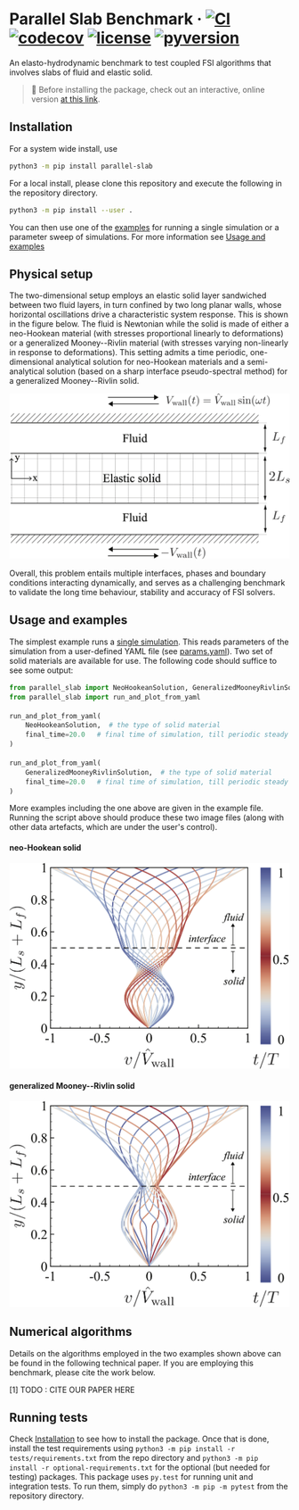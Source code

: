 Parallel Slab Benchmark
&middot;
[![CI](https://github.com/tp5uiuc/parallel_slab/actions/workflows/ci.yml/badge.svg)](https://github.com/tp5uiuc/parallel_slab/actions/workflows/ci.yml)
[![codecov](https://codecov.io/gh/tp5uiuc/parallel_slab/branch/master/graph/badge.svg?token=QWZOGBPC83)](https://codecov.io/gh/tp5uiuc/parallel_slab)
[![license](https://img.shields.io/badge/license-MIT-green)](https://mit-license.org/)
[![pyversion](https://img.shields.io/badge/python-3.6%20%7C%203.7%20%7C%203.8%20%7C%203.9-blue.svg)](https://www.python.org/)
=====

An elasto-hydrodynamic benchmark to test coupled FSI algorithms that involves slabs of fluid and elastic solid.

> :rocket: Before installing the package, check out an interactive, online version [at this link](https://gazzolalab.github.io/parallel_slab_sandbox/).

## Installation
For a system wide install, use
```sh
python3 -m pip install parallel-slab
```
For a local install, please clone this repository and execute the following in the repository directory.
```sh
python3 -m pip install --user .
```
You can then use one of the [examples](examples) for running a single simulation or
a parameter sweep of simulations. For more information see [Usage and examples](#usage-and-examples)

## Physical setup
The two-dimensional setup employs an elastic solid layer sandwiched between two fluid layers, in turn confined by two long planar walls, 
whose horizontal oscillations drive a characteristic system response. This is shown in the figure below. The fluid is
Newtonian while the solid is made of either a neo-Hookean material (with stresses proportional linearly to deformations)
or a generalized Mooney--Rivlin material (with stresses varying non-linearly in response to deformations). This setting 
admits a time periodic, one-dimensional analytical solution for neo-Hookean materials and a semi-analytical solution 
(based on a sharp interface pseudo-spectral method) for a generalized Mooney--Rivlin solid.

![setup](./docs/assets/setup.png)

Overall, this problem entails multiple interfaces, phases and boundary conditions interacting dynamically, and serves as
 a challenging benchmark to validate the long time behaviour, stability and accuracy of FSI solvers.

## Usage and examples
The simplest example runs a [single simulation](examples/run_single.py). This reads parameters of the simulation from 
a user-defined YAML file (see [params.yaml](examples/params.yaml)). Two set of solid materials are available for use. 
The following code should suffice to see some output:
```python
from parallel_slab import NeoHookeanSolution, GeneralizedMooneyRivlinSolution
from parallel_slab import run_and_plot_from_yaml

run_and_plot_from_yaml(
    NeoHookeanSolution,  # the type of solid material
    final_time=20.0   # final time of simulation, till periodic steady state
) 

run_and_plot_from_yaml(
    GeneralizedMooneyRivlinSolution,  # the type of solid material
    final_time=20.0   # final time of simulation, till periodic steady state
) 
```
More examples including the one above are given in the example file. Running the script above should produce these two
image files (along with other data artefacts, which are under the user's control).

#### neo-Hookean solid
![linear](./docs/assets/panel_linear_velocities.png)

#### generalized Mooney--Rivlin solid
![nonlinear](./docs/assets/panel_nonlinear_velocities.png)

## Numerical algorithms
Details on the algorithms employed in the two examples shown above can be found in the following technical paper.
If you are employing this benchmark, please cite the work below.

<a id="1">[1]</a> 
TODO : CITE OUR PAPER HERE


## Running tests
Check [Installation](#installation) to see how to install the package. Once that is done, install the test requirements
using 
`python3 -m pip install -r tests/requirements.txt`
from the repo directory and
`python3 -m pip install -r optional-requirements.txt`
for the optional (but needed for testing) packages. This package uses `py.test` for running unit and integration tests.
To run them, simply do 
`python3 -m pip -m pytest`
from the repository directory.

